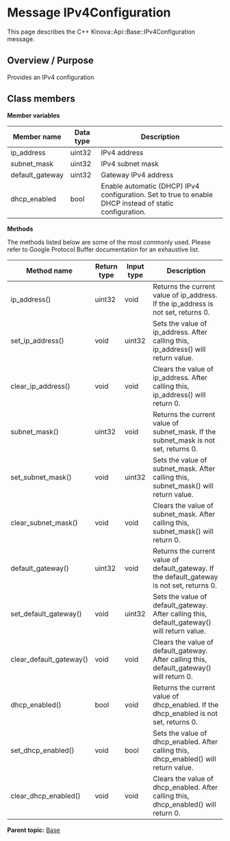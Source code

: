 # Message IPv4Configuration

This page describes the C++ Kinova::Api::Base::IPv4Configuration message.

## Overview / Purpose

Provides an IPv4 configuration

## Class members

 **Member variables** 

|Member name|Data type|Description|
|-----------|---------|-----------|
|ip\_address|uint32|IPv4 address|
|subnet\_mask|uint32|IPv4 subnet mask|
|default\_gateway|uint32|Gateway IPv4 address|
|dhcp\_enabled|bool|Enable automatic \(DHCP\) IPv4 configuration. Set to true to enable DHCP instead of static configuration.|

 **Methods** 

The methods listed below are some of the most commonly used. Please refer to Google Protocol Buffer documentation for an exhaustive list.

|Method name|Return type|Input type|Description|
|-----------|-----------|----------|-----------|
|ip\_address\(\)|uint32|void|Returns the current value of ip\_address. If the ip\_address is not set, returns 0.|
|set\_ip\_address\(\)|void|uint32|Sets the value of ip\_address. After calling this, ip\_address\(\) will return value.|
|clear\_ip\_address\(\)|void|void|Clears the value of ip\_address. After calling this, ip\_address\(\) will return 0.|
|subnet\_mask\(\)|uint32|void|Returns the current value of subnet\_mask. If the subnet\_mask is not set, returns 0.|
|set\_subnet\_mask\(\)|void|uint32|Sets the value of subnet\_mask. After calling this, subnet\_mask\(\) will return value.|
|clear\_subnet\_mask\(\)|void|void|Clears the value of subnet\_mask. After calling this, subnet\_mask\(\) will return 0.|
|default\_gateway\(\)|uint32|void|Returns the current value of default\_gateway. If the default\_gateway is not set, returns 0.|
|set\_default\_gateway\(\)|void|uint32|Sets the value of default\_gateway. After calling this, default\_gateway\(\) will return value.|
|clear\_default\_gateway\(\)|void|void|Clears the value of default\_gateway. After calling this, default\_gateway\(\) will return 0.|
|dhcp\_enabled\(\)|bool|void|Returns the current value of dhcp\_enabled. If the dhcp\_enabled is not set, returns 0.|
|set\_dhcp\_enabled\(\)|void|bool|Sets the value of dhcp\_enabled. After calling this, dhcp\_enabled\(\) will return value.|
|clear\_dhcp\_enabled\(\)|void|void|Clears the value of dhcp\_enabled. After calling this, dhcp\_enabled\(\) will return 0.|

**Parent topic:** [Base](../references/summary_Base.md)

